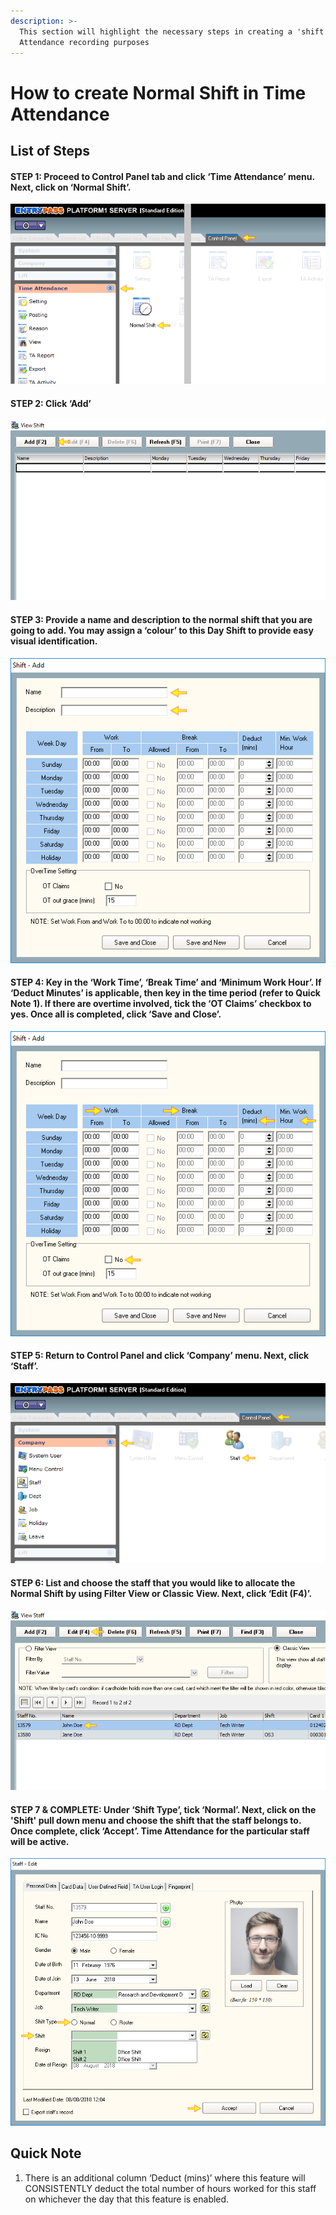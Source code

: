 ```yaml
---
description: >-
  This section will highlight the necessary steps in creating a 'shift' for Time
  Attendance recording purposes
---
```


# How to create Normal Shift in Time Attendance

## List of Steps

#### STEP 1: Proceed to Control Panel tab and click ‘Time Attendance’ menu. Next, click on ‘Normal Shift’.

![](../.gitbook/assets/untitled1%20%2820%29.png)



#### STEP 2: Click ‘Add’

![](../.gitbook/assets/untitled2%20%289%29.png)



#### STEP 3: Provide a name and description to the normal shift that you are going to add. You may assign a ‘colour’ to this Day Shift to provide easy visual identification.

![](../.gitbook/assets/untitled3%20%2825%29.png)



#### STEP 4: Key in the ‘Work Time’, ‘Break Time’ and ‘Minimum Work Hour’. If ‘Deduct Minutes’ is applicable, then key in the time period \(refer to Quick Note 1\). If there are overtime involved, tick the ‘OT Claims’ checkbox to yes. Once all is completed, click ‘Save and Close’.

![](../.gitbook/assets/untitled4%20%2821%29.png)



#### STEP 5: Return to Control Panel and click ‘Company’ menu. Next, click ‘Staff’.

![](../.gitbook/assets/untitled5%20%2833%29.png)



#### STEP 6: List and choose the staff that you would like to allocate the Normal Shift by using Filter View or Classic View. Next, click ‘Edit \(F4\)’.

![](../.gitbook/assets/untitled6%20%2819%29.png)



#### STEP 7 & COMPLETE: Under ‘Shift Type’, tick ‘Normal’. Next, click on the 'Shift' pull down menu and choose the shift that the staff belongs to. Once complete, click ‘Accept’. Time Attendance for the particular staff will be active.

![](../.gitbook/assets/untitled7%20%2825%29.png)

## Quick Note

1. There is an additional column ‘Deduct \(mins\)’ where this feature will CONSISTENTLY deduct the total number of hours worked for this staff on whichever the day that this feature is enabled. 



